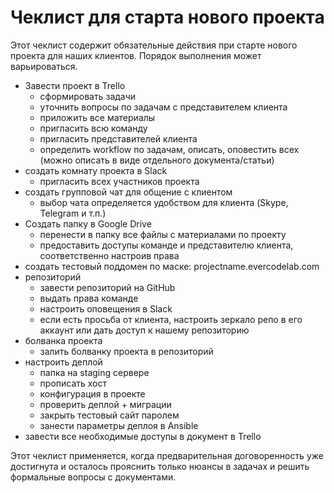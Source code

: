 # Чеклист для старта нового проекта

Этот чеклист содержит обязательные действия при старте нового проекта для наших клиентов. Порядок выполнения может варьироваться.

* Завести проект в Trello
    * сформировать задачи
    * уточнить вопросы по задачам с представителем клиента
    * приложить все материалы
    * пригласить всю команду
    * пригласить представителей клиента
    * определить workflow по задачам, описать, оповестить всех (можно описать в виде отдельного документа/статьи)
* создать комнату проекта в Slack
    * пригласить всех участников проекта
* создать групповой чат для общение с клиентом
    * выбор чата определяется удобством для клиента (Skype, Telegram и т.п.)
* Создать папку в Google Drive
    * перенести в папку все файлы с материалами по проекту
    * предоставить доступы команде и представителю клиента, соответственно настроив права
* создать тестовый поддомен по маске: projectname.evercodelab.com
* репозиторий
    * завести репозиторий на GitHub
    * выдать права команде
    * настроить оповещения в Slack
    * если есть просьба от клиента, настроить зеркало репо в его аккаунт или дать доступ к нашему репозиторию
* болванка проекта
    * залить болванку проекта в репозиторий
* настроить деплой
    * папка на staging сервере
    * прописать хост
    * конфигурация в проекте
    * проверить деплой + миграции
    * закрыть тестовый сайт паролем
    * занести параметры деплоя в Ansible
* завести все необходимые доступы в документ в Trello

Этот чеклист применяется, когда предварительная договоренность уже достигнута и осталось прояснить только нюансы в задачах и решить формальные вопросы с документами.
